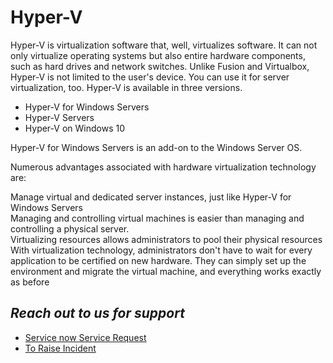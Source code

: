 # **Hyper-V**

Hyper-V is virtualization software that, well, virtualizes software. It can not only virtualize operating systems but also entire hardware components, such as hard drives and network switches. Unlike Fusion and Virtualbox, Hyper-V is not limited to the user&#39;s device. You can use it for server virtualization, too. Hyper-V is available in three versions.

- Hyper-V for Windows Servers
- Hyper-V Servers
- Hyper-V on Windows 10

Hyper-V for Windows Servers is an add-on to the Windows Server OS.

Numerous advantages associated with hardware virtualization technology are:

Manage virtual and dedicated server instances, just like Hyper-V for Windows Servers  
Managing and controlling virtual machines is easier than managing and controlling a physical server.  
Virtualizing resources allows administrators to pool their physical resources  
With virtualization technology, administrators don&#39;t have to wait for every application to be certified on new hardware. They can simply set up the environment and migrate the virtual machine, and everything works exactly as before  






## *Reach out to us for support*

- [Service now Service Request  ](https://roche.service-now.com/nav_to.do?uri=%2Fcom.glideapp.servicecatalog_cat_item_view.do%3Fv%3D1%26sysparm_id%3D020e577eeb73ab046a4e0dffab887e09%26sysparm_link_parent%3Da6e699a2dbf79c50e1450028f4961962%26sysparm_catalog%3Dcf816d7c4faf13c0605d451f0310c7f8%26sysparm_catalog_view%3Dcatalog_IT_Request_Catalog%26sysparm_view%3Dtext_search)
- [To Raise Incident ](https://roche.service-now.com/nav_to.do?uri=%2Fincident.do%3Fsys_id%3D-1%26sysparm_query%3Dactive%3Dtrue%26sysparm_stack%3Dincident_list.do%3Fsysparm_query%3Dactive%3Dtrue)